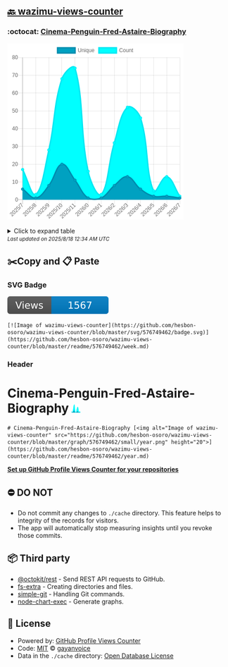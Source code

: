 ## [🔙 wazimu-views-counter](https://github.com/hesbon-osoro/wazimu-views-counter)

### :octocat: [Cinema-Penguin-Fred-Astaire-Biography](https://github.com/hesbon-osoro/Cinema-Penguin-Fred-Astaire-Biography)
![Image of wazimu-views-counter](https://github.com/hesbon-osoro/wazimu-views-counter/blob/master/graph/576749462/large/year.png)

<details>
	<summary>Click to expand table</summary>
	<h2>:calendar: Year Page Views Table</h2>
<table>
	<tr>
		<th>
			Last Updated
		</th>
		<th>
			Unique
		</th>
		<th>
			Count
		</th>
	</tr>
	<tr>
		<td>
			<code>2025/8/1</code>
		</td>
		<td>
			<code>1</code>
		</td>
		<td>
			<code>2</code>
		</td>
	</tr>
	<tr>
		<td>
			<code>2025/7/1</code>
		</td>
		<td>
			<code>2</code>
		</td>
		<td>
			<code>13</code>
		</td>
	</tr>
	<tr>
		<td>
			<code>2025/6/1</code>
		</td>
		<td>
			<code>2</code>
		</td>
		<td>
			<code>5</code>
		</td>
	</tr>
	<tr>
		<td>
			<code>2025/5/1</code>
		</td>
		<td>
			<code>6</code>
		</td>
		<td>
			<code>46</code>
		</td>
	</tr>
	<tr>
		<td>
			<code>2025/4/1</code>
		</td>
		<td>
			<code>13</code>
		</td>
		<td>
			<code>52</code>
		</td>
	</tr>
	<tr>
		<td>
			<code>2025/3/1</code>
		</td>
		<td>
			<code>8</code>
		</td>
		<td>
			<code>32</code>
		</td>
	</tr>
	<tr>
		<td>
			<code>2025/2/1</code>
		</td>
		<td>
			<code>1</code>
		</td>
		<td>
			<code>3</code>
		</td>
	</tr>
	<tr>
		<td>
			<code>2025/1/1</code>
		</td>
		<td>
			<code>1</code>
		</td>
		<td>
			<code>16</code>
		</td>
	</tr>
	<tr>
		<td>
			<code>2024/12/1</code>
		</td>
		<td>
			<code>11</code>
		</td>
		<td>
			<code>74</code>
		</td>
	</tr>
	<tr>
		<td>
			<code>2024/11/1</code>
		</td>
		<td>
			<code>20</code>
		</td>
		<td>
			<code>68</code>
		</td>
	</tr>
	<tr>
		<td>
			<code>2024/10/1</code>
		</td>
		<td>
			<code>8</code>
		</td>
		<td>
			<code>28</code>
		</td>
	</tr>
	<tr>
		<td>
			<code>2024/9/1</code>
		</td>
		<td>
			<code>1</code>
		</td>
		<td>
			<code>3</code>
		</td>
	</tr>
	<tr>
		<td>
			<code>2024/8/1</code>
		</td>
		<td>
			<code>6</code>
		</td>
		<td>
			<code>17</code>
		</td>
	</tr>
</table>

</details>
<small><i>Last updated on 2025/8/18 12:34 AM UTC</i></small>

## ✂️Copy and 📋 Paste
### SVG Badge
[![Image of wazimu-views-counter](https://github.com/hesbon-osoro/wazimu-views-counter/blob/master/svg/576749462/badge.svg)](https://github.com/hesbon-osoro/wazimu-views-counter/blob/master/readme/576749462/week.md)
```readme
[![Image of wazimu-views-counter](https://github.com/hesbon-osoro/wazimu-views-counter/blob/master/svg/576749462/badge.svg)](https://github.com/hesbon-osoro/wazimu-views-counter/blob/master/readme/576749462/week.md)
```
### Header
# Cinema-Penguin-Fred-Astaire-Biography [<img alt="Image of wazimu-views-counter" src="https://github.com/hesbon-osoro/wazimu-views-counter/blob/master/graph/576749462/small/year.png" height="20">](https://github.com/hesbon-osoro/wazimu-views-counter/blob/master/readme/576749462/year.md)
```readme
# Cinema-Penguin-Fred-Astaire-Biography [<img alt="Image of wazimu-views-counter" src="https://github.com/hesbon-osoro/wazimu-views-counter/blob/master/graph/576749462/small/year.png" height="20">](https://github.com/hesbon-osoro/wazimu-views-counter/blob/master/readme/576749462/year.md)
```
[**Set up GitHub Profile Views Counter for your repositories**](https://github.com/gayanvoice/github-profile-views-counter)
## ⛔ DO NOT
- Do not commit any changes to `./cache` directory. This feature helps to integrity of the records for visitors.
- The app will automatically stop measuring insights until you revoke those commits.
## 📦 Third party

- [@octokit/rest](https://www.npmjs.com/package/@octokit/rest) - Send REST API requests to GitHub.
- [fs-extra](https://www.npmjs.com/package/fs-extra) - Creating directories and files.
- [simple-git](https://www.npmjs.com/package/simple-git) - Handling Git commands.
- [node-chart-exec](https://www.npmjs.com/package/node-chart-exec) - Generate graphs.
## 📄 License
- Powered by: [GitHub Profile Views Counter](https://github.com/gayanvoice/github-profile-views-counter)
- Code: [MIT](./LICENSE) © [gayanvoice](https://github.com/gayanvoice/github-profile-views-counter)
- Data in the `./cache` directory: [Open Database License](https://opendatacommons.org/licenses/odbl/1-0/)